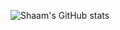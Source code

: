 ![Shaam's GitHub stats](https://github-readme-stats.vercel.app/api?username=Shaam-K&show_icons=true&theme=radical)

